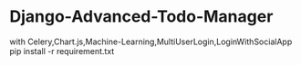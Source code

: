 # Django-Advanced-Todo-Manager
with Celery,Chart.js,Machine-Learning,MultiUserLogin,LoginWithSocialApp
pip install -r requirement.txt
